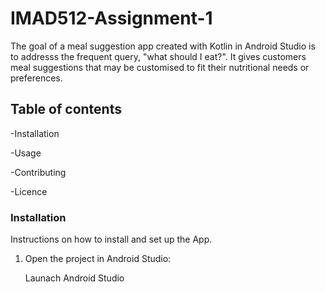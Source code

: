 # IMAD512-Assignment-1

The goal of a meal suggestion app created with Kotlin in Android Studio is to addresss the frequent query, "what should I eat?".
It gives customers meal suggestions that may be customised to fit their nutritional needs or preferences.

## Table of contents
-Installation

-Usage

-Contributing

-Licence

### Installation

Instructions on how to install and set up the App.
1. Open the project in Android Studio:

   Launach Android Studio
   
   
